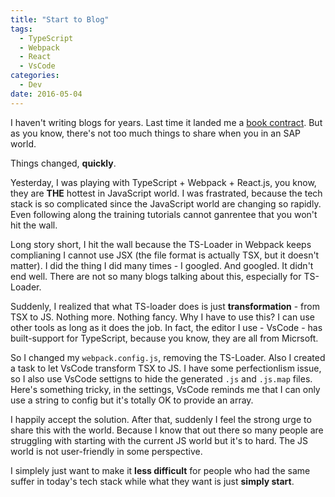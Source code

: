 ```yaml
---
title: "Start to Blog"
tags:
  - TypeScript
  - Webpack
  - React
  - VsCode
categories:
  - Dev
date: 2016-05-04
---
```


I haven't writing blogs for years. Last time it landed me a [book contract](http://item.jd.com/11355145.html). But as you know, there's not too much things to share when you in an SAP world.

Things changed, **quickly**.

<!--more-->

Yesterday, I was playing with TypeScript + Webpack + React.js, you know, they are **THE** hottest in JavaScript world. I was frastrated, because the tech stack is so complicated since the JavaScript world are changing so rapidly. Even following along the training tutorials cannot ganrentee that you won't hit the wall.

Long story short, I hit the wall because the TS-Loader in Webpack keeps complianing I cannot use JSX (the file format is actually TSX, but it doesn't matter). I did the thing I did many times - I googled. And googled. It didn't end well. There are not so many blogs talking about this, especially for TS-Loader.

Suddenly, I realized that what TS-loader does is just **transformation** - from TSX to JS. Nothing more. Nothing fancy. Why I have to use this? I can use other tools as long as it does the job. In fact, the editor I use - VsCode - has built-support for TypeScript, because you know, they are all from Micrsoft.

So I changed my `webpack.config.js`, removing the TS-Loader. Also I created a task to let VsCode transform TSX to JS. I have some perfectionlism issue, so I also use VsCode settigns to hide the generated `.js` and `.js.map` files. Here's something tricky, in the settings, VsCode reminds me that I can only use a string to config but it's totally OK to provide an array.

I happily accept the solution. After that, suddenly I feel the strong urge to share this with the world. Because I know that out there so many people are struggling with starting with the current JS world but it's to hard. The JS world is not user-friendly in some perspective.

I simplely just want to make it **less difficult** for people who had the same suffer in today's tech stack while what they want is just **simply start**.
